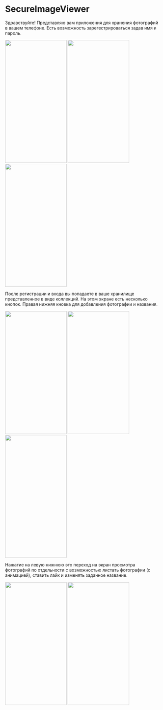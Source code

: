 # SecureImageViewer
Здравствуйте! Представляю вам приложения для хранения фотографий в вашем телефоне. 
Есть возможность зарегестрироваться задав имя и пароль. 

<img src="https://user-images.githubusercontent.com/77341488/194838777-568c2083-e765-494b-8b8e-88a9a3c45d6a.png" width="200" height="400" /> <img src="https://user-images.githubusercontent.com/77341488/194839129-62fe52c4-1488-4b67-84d4-e98190b0f06f.png" width="200" height="400" /> <img src="https://user-images.githubusercontent.com/77341488/194839212-3e023f52-882e-4137-8148-a7f96d1b06d3.png" width="200" height="400" />

После регистрации и входа вы попадаете в ваше хранилище представленное в виде коллекций. На этом экране есть несколько кнопок. Правая нижняя кновка для добавления фотографии и названия.

<img src="https://user-images.githubusercontent.com/77341488/194839311-ec579783-0525-41c4-b140-3c49ec6a37f5.png" width="200" height="400" /> <img src="https://user-images.githubusercontent.com/77341488/194839396-0c0312e9-024f-46f1-88ac-6fbdd567445a.png" width="200" height="400" /> <img src="https://user-images.githubusercontent.com/77341488/194839505-ab22f330-dbb0-4459-9bcd-47e17a4a1a09.png" width="200" height="400" />

Нажатие на левую нижнюю это переход на экран просмотра фотографий по отдельности с возможностью листать фотографии (с анимацией), ставить лайк и изменять заданное название.  

<img src="https://user-images.githubusercontent.com/77341488/194839655-db66a55e-136d-4a6e-93f5-74cf114aef49.png" width="200" height="400" /> <img src="https://user-images.githubusercontent.com/77341488/194839859-6e64234c-ced9-4cf8-aae0-4695e2657239.png" width="200" height="400" />


